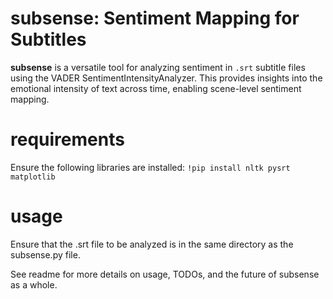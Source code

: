 # subsense: Sentiment Mapping for Subtitles
**subsense** is a versatile tool for analyzing sentiment in `.srt` subtitle files using the VADER SentimentIntensityAnalyzer. This provides insights into the emotional intensity of text across time, enabling scene-level sentiment mapping.

# requirements
Ensure the following libraries are installed: 
`!pip install nltk pysrt matplotlib`

# usage
Ensure that the .srt file to be analyzed is in the same directory as the subsense.py file.

See readme for more details on usage, TODOs, and the future of subsense as a whole.
